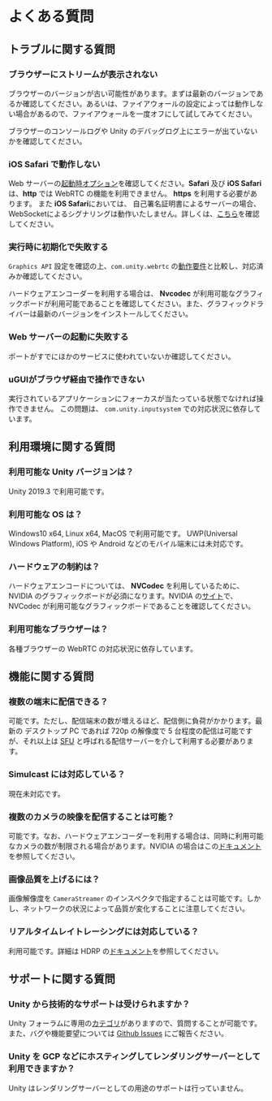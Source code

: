 # よくある質問

## トラブルに関する質問

### ブラウザーにストリームが表示されない

ブラウザーのバージョンが古い可能性があります。まずは最新のバージョンであるか確認してください。あるいは、ファイアウォールの設定によっては動作しない場合があるので、ファイアウォールを一度オフにして試してみてください。 

ブラウザーのコンソールログや Unity のデバッグログ上にエラーが出ていないかを確認してください。

### iOS Safari で動作しない

Web サーバーの[起動時オプション](webapp.md)を確認してください。**Safari** 及び **iOS Safari** は、**http** では WebRTC の機能を利用できません。 **https** を利用する必要があります。
また **iOS Safari**においては、 自己署名証明書によるサーバーの場合、WebSocketによるシグナリングは動作いたしません。詳しくは、[こちら](signalingprotocol.md)を確認してください。

### 実行時に初期化で失敗する

`Graphics API` 設定を確認の上、`com.unity.webrtc` の[動作要件](https://docs.unity3d.com/Packages/com.unity.webrtc@latest/jp/overview.html)と比較し、対応済みか確認してください。

ハードウェアエンコーダーを利用する場合は、 **Nvcodec** が利用可能なグラフィックボードが利用可能であることを確認してください。また、グラフィックドライバーは最新のバージョンをインストールしてください。

### Web サーバーの起動に失敗する

ポートがすでにほかのサービスに使われていないか確認してください。

### uGUIがブラウザ経由で操作できない

実行されているアプリケーションにフォーカスが当たっている状態でなければ操作できません。
この問題は、 `com.unity.inputsystem` での対応状況に依存しています。

## 利用環境に関する質問

### 利用可能な Unity バージョンは？

Unity 2019.3 で利用可能です。

### 利用可能な OS は？

Windows10 x64, Linux x64, MacOS で利用可能です。
UWP(Universal Windows Platform), iOS や Android などのモバイル端末には未対応です。 

### ハードウェアの制約は？

ハードウェアエンコードについては、 **NVCodec** を利用しているために、 NVIDIA のグラフィックボードが必須になります。NVIDIA の[サイト](https://developer.nvidia.com/video-encode-decode-gpu-support-matrix)で、NVCodec が利用可能なグラフィックボードであることを確認してください。

### 利用可能なブラウザーは？

各種ブラウザーの WebRTC の対応状況に依存しています。

## 機能に関する質問

### 複数の端末に配信できる？

可能です。ただし、配信端末の数が増えるほど、配信側に負荷がかかります。最新の デスクトップ PC であれば 720p の解像度で 5 台程度の配信は可能ですが、それ以上は [SFU](https://webrtcglossary.com/sfu/) と呼ばれる配信サーバーを介して利用する必要があります。

### Simulcast には対応している？

現在未対応です。

### 複数のカメラの映像を配信することは可能？

可能です。なお、ハードウェアエンコーダーを利用する場合は、同時に利用可能なカメラの数が制限される場合があります。NVIDIA の場合はこの[ドキュメント](https://developer.nvidia.com/video-encode-decode-gpu-support-matrix)を参照してください。

### 画像品質を上げるには？

画像解像度を `CameraStreamer` のインスペクタで指定することは可能です。しかし、ネットワークの状況によって品質が変化することに注意してください。

### リアルタイムレイトレーシングには対応している？

利用可能です。詳細は HDRP の[ドキュメント](https://docs.unity3d.com/Packages/com.unity.render-pipelines.high-definition@7.1/manual/Ray-Tracing-Getting-Started.html)を参照してください。

## サポートに関する質問

### Unity から技術的なサポートは受けられますか？
Unity フォーラムに専用の[カテゴリ](https://forum.unity.com/forums/unity-render-streaming.413/)がありますので、質問することが可能です。
また、バグや機能要望については [Github Issues](https://github.com/Unity-Technologies/UnityRenderStreaming/issues) にご報告ください。

### Unity を GCP などにホスティングしてレンダリングサーバーとして利用できますか？

Unity はレンダリングサーバーとしての用途のサポートは行っていません。
